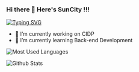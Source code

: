 ### Hi there 👋 Here's SunCity !!!

<!--
**SunCity1/SunCity1** is a ✨ _special_ ✨ repository because its `README.md` (this file) appears on your GitHub profile.

Here are some ideas to get you started:

- 🔭 I’m currently working on ...
- 🌱 I’m currently learning Back-end Development
- 👯 I’m looking to collaborate on ...
- 🤔 I’m looking for help with ...
- 💬 Ask me about ...
- 📫 How to reach me: ...
- 😄 Pronouns: ...
- ⚡ Fun fact: ...
-->

[![Typing SVG](https://readme-typing-svg.herokuapp.com/?lines=Happy+every+day;Happy+every+day)](https://git.io/typing-svg)


- 🔭 I’m currently working on CIDP
- 🌱 I’m currently learning Back-end Development

![Most Used Languages](https://github-readme-stats.vercel.app/api/top-langs/?username=SunCity1&theme=dark&layout=compact)

![Github Stats](https://github-readme-stats.vercel.app/api?username=SunCity1&show_icons=true&theme=dark&count_private=true)
